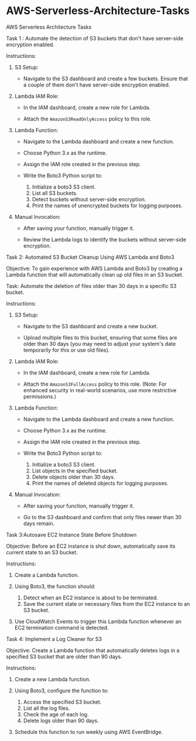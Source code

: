 # AWS-Serverless-Architecture-Tasks
AWS Serverless Architecture Tasks 

Task 1 : Automate the detection of S3 buckets that don't have server-side encryption enabled.

Instructions:

1. S3 Setup:

   - Navigate to the S3 dashboard and create a few buckets. Ensure that a couple of them don't have server-side encryption enabled.

2. Lambda IAM Role:

   - In the IAM dashboard, create a new role for Lambda.

   - Attach the `AmazonS3ReadOnlyAccess` policy to this role.

3. Lambda Function:

   - Navigate to the Lambda dashboard and create a new function.

   - Choose Python 3.x as the runtime.

   - Assign the IAM role created in the previous step.

   - Write the Boto3 Python script to:

     1. Initialize a boto3 S3 client.
     2. List all S3 buckets.
     3. Detect buckets without server-side encryption.
     4. Print the names of unencrypted buckets for logging purposes.

4. Manual Invocation:

   - After saving your function, manually trigger it.

   - Review the Lambda logs to identify the buckets without server-side encryption.


Task 2: Automated S3 Bucket Cleanup Using AWS Lambda and Boto3

Objective: To gain experience with AWS Lambda and Boto3 by creating a Lambda function that will automatically clean up old files in an S3 bucket.

Task: Automate the deletion of files older than 30 days in a specific S3 bucket.

Instructions:

1. S3 Setup:

   - Navigate to the S3 dashboard and create a new bucket.

   - Upload multiple files to this bucket, ensuring that some files are older than 30 days (you may need to adjust your system's date temporarily for this or use old files).

2. Lambda IAM Role:

   - In the IAM dashboard, create a new role for Lambda.

   - Attach the `AmazonS3FullAccess` policy to this role. (Note: For enhanced security in real-world scenarios, use more restrictive permissions.)

3. Lambda Function:

   - Navigate to the Lambda dashboard and create a new function.

   - Choose Python 3.x as the runtime.

   - Assign the IAM role created in the previous step.

   - Write the Boto3 Python script to:

     1. Initialize a boto3 S3 client.
     2. List objects in the specified bucket.
     3. Delete objects older than 30 days.
     4. Print the names of deleted objects for logging purposes.

4. Manual Invocation:

   - After saving your function, manually trigger it.

   - Go to the S3 dashboard and confirm that only files newer than 30 days remain.


Task 3:Autosave EC2 Instance State Before Shutdown

Objective: Before an EC2 instance is shut down, automatically save its current state to an S3 bucket.

Instructions:

1. Create a Lambda function.

2. Using Boto3, the function should:

   1. Detect when an EC2 instance is about to be terminated.
   2. Save the current state or necessary files from the EC2 instance to an S3 bucket.

3. Use CloudWatch Events to trigger this Lambda function whenever an EC2 termination command is detected.


Task 4: Implement a Log Cleaner for S3

Objective: Create a Lambda function that automatically deletes logs in a specified S3 bucket that are older than 90 days.

Instructions:

1. Create a new Lambda function.

2. Using Boto3, configure the function to:

   1. Access the specified S3 bucket.
   2. List all the log files.
   3. Check the age of each log.
   4. Delete logs older than 90 days.

3. Schedule this function to run weekly using AWS EventBridge.